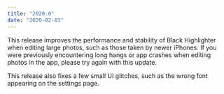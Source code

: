 ```yaml
---
title: "2020.0"
date: "2020-02-03"
---
```


This release improves the performance and stability of Black Highlighter when editing large photos, such as those taken by newer iPhones. If you were previously encountering long hangs or app crashes when editing photos in the app, please try again with this update.

This release also fixes a few small UI glitches, such as the wrong font appearing on the settings page.